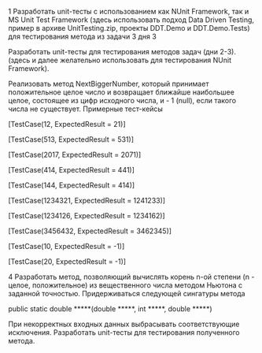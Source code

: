 1  Разработать unit-тесты с использованием как NUnit Framework, так и MS Unit Test Framework (здесь использовать подход  Data Driven Testing, пример в архиве UnitTesting.zip, проекты DDT.Demo и DDT.Demo.Tests) для тестирования метода из задачи 3 дня 3 


Разработать unit-тесты для тестирования методов задач (дни 2-3). (здесь и далее желательно использовать для тестирования NUnit Framework).


Реализовать метод NextBiggerNumber, который принимает положительное целое число и возвращает ближайше наибольшее  целое, состоящее из цифр исходного числа, и - 1 (null), если такого числа не существует. Примерные тест-кейсы



[TestCase(12, ExpectedResult = 21)]

[TestCase(513, ExpectedResult = 531)]

[TestCase(2017, ExpectedResult = 2071)]

[TestCase(414, ExpectedResult = 441)]

[TestCase(144, ExpectedResult = 414)]

[TestCase(1234321, ExpectedResult = 1241233)]

[TestCase(1234126, ExpectedResult = 1234162)]

[TestCase(3456432, ExpectedResult = 3462345)]

[TestCase(10, ExpectedResult = -1)]

[TestCase(20, ExpectedResult = -1)]


4  Разработать метод, позволяющий вычислять корень n-ой степени (n - целое, положительное) из вещественного числа методом Ньютона с заданной точностью. Придерживаться следующей сингатуры метода

public static double *****(double *****, int *****, double *****)

При  некорректных входных данных выбрасывать соответствующие исключения. Разработать unit-тесты для тестирования полученного метода. 
